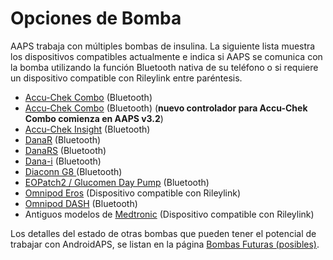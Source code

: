 # Opciones de Bomba

AAPS trabaja con múltiples bombas de insulina. La siguiente lista muestra los dispositivos compatibles actualmente e indica si AAPS se comunica con la bomba utilizando la función Bluetooth nativa de su teléfono o si requiere un dispositivo compatible con Rileylink entre paréntesis.

- [Accu-Chek Combo](../Configuration/Accu-Chek-Combo-Pump.md) (Bluetooth)
- [Accu-Chek Combo](../Configuration/Accu-Chek-Combo-Pump-v2.md) (Bluetooth) (**nuevo controlador para Accu-Chek Combo comienza en AAPS v3.2**)
- [Accu-Chek Insight](../Configuration/Accu-Chek-Insight-Pump.md) (Bluetooth)
- [DanaR](../Configuration/DanaR-Insulin-Pump.md) (Bluetooth)
- [DanaRS](../Configuration/DanaRS-Insulin-Pump.md) (Bluetooth)
- [Dana-i](../Configuration/DanaRS-Insulin-Pump.md) (Bluetooth)
- [Diaconn G8 ](../Configuration/DiaconnG8.md) (Bluetooth)
- [EOPatch2 / Glucomen Day Pump](../Configuration/EOPatch2.md) (Bluetooth)
- [Omnipod Eros](../Configuration/OmnipodEros.md) (Dispositivo compatible con Rileylink)
- [Omnipod DASH](../Configuration/OmnipodDASH.md) (Bluetooth)
- Antiguos modelos de [Medtronic](../Configuration/MedtronicPump.md) (Dispositivo compatible con Rileylink)

Los detalles del estado de otras bombas que pueden tener el potencial de trabajar con AndroidAPS, se listan en la página [Bombas Futuras (posibles)](Future-possible-Pump-Drivers.md).